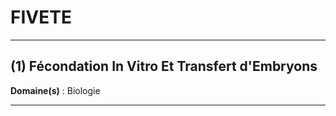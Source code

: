 # FIVETE

--------------------

## (1) Fécondation In Vitro Et Transfert d'Embryons

**Domaine(s)** : Biologie

--------------------